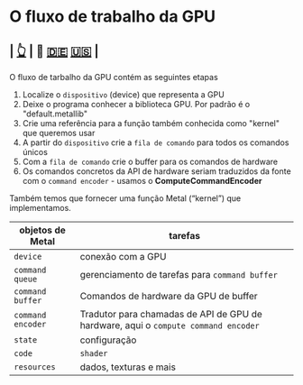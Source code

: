 # O fluxo de trabalho da GPU

| [👆](../README.pt.md) | 🫵 [🇩🇪](README.de.md) [🇺🇸](README.md) | 
---

O fluxo de tarbalho da GPU contém as seguintes etapas
1. Localize o `dispositivo` (device) que representa a GPU
1. Deixe o programa conhecer a biblioteca GPU. Por padrão é o "default.metallib"
1. Crie uma referência para a função também conhecida como "kernel" que queremos usar
1. A partir do `dispositivo` crie a `fila de comando` para todos os comandos únicos
1. Com a `fila de comando` crie o buffer para os comandos de hardware
1. Os comandos concretos da API de hardware seriam traduzidos da fonte com o `command encoder` - usamos o **ComputeCommandEncoder**

Também temos que fornecer uma função Metal (“kernel”) que implementamos.

| objetos de Metal | tarefas |
| --- | --- |
| `device` | conexão com a GPU |
| `command queue` | gerenciamento de tarefas para `command buffer` |
| `command buffer` | Comandos de hardware da GPU de buffer |
| `command encoder` | Tradutor para chamadas de API de GPU de hardware, aqui o `compute command encoder` |
| `state` | configuração |
| `code` | `shader` |
| `resources` | dados, texturas e mais|
